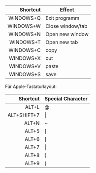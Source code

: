 |Shortcut|Effect|
|---:|--- |
|WINDOWS+Q|Exit programm|
|WINDOWS+W|Close window/tab|
|WINDOWS+N|Open new window|
|WINDOWS+T|Open new tab|
|WINDOWS+C|copy|
|WINDOWS+X|cut|
|WINDOWS+V|paste|
|WINDOWS+S|save|

Für Apple-Tastaturlayout:

|Shortcut|Special Character|
|---:|--- |
|ALT+L|@|
|ALT+SHIFT+7|\|
|ALT+N|~|
|ALT+5|[|
|ALT+6|]|
|ALT+7|\||
|ALT+8|{|
|ALT+9|}|